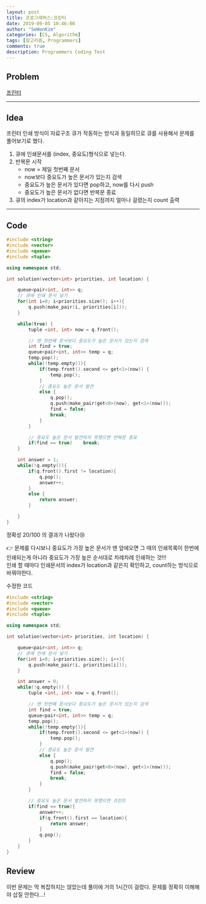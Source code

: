 ```yaml
---
layout: post
title: 프로그래머스:프린터
date: 2019-09-05 10:46:00
author: "SeWonKim"
categories: [CS, Algorithm]
tags: [알고리즘, Programmers]
comments: true
description: Programmers Coding Test
---
```


## Problem

[프린터](https://programmers.co.kr/learn/courses/30/lessons/42587)

---

## Idea

프린터 인쇄 방식이 자료구조 큐가 작동하는 방식과 동일하므로 큐를 사용해서 문제를 풀어보기로 했다.

1. 큐에 인쇄문서를 (index, 중요도)형식으로 넣는다.
2. 반복문 시작
   - now = 제일 첫번째 문서
   - now보다 중요도가 높은 문서가 있는지 검색
   - 중요도가 높은 문서가 있다면 pop하고, now를 다시 push
   - 중요도가 높은 문서가 없다면 반복문 종료
3. 큐의 index가 location과 같아지는 지점까지 얼마나 걸렸는지 count 출력

---

## Code

```cpp
#include <string>
#include <vector>
#include <queue>
#include <tuple>

using namespace std;

int solution(vector<int> priorities, int location) {

    queue<pair<int, int>> q;
    // 큐에 인쇄 문서 넣기
    for(int i=0; i<priorities.size(); i++){
        q.push(make_pair(i, priorities[i]));
    }

    while(true) {
        tuple <int, int> now = q.front();

        // 맨 첫번째 문서보다 중요도가 높은 문서가 있는지 검색
        int find = true;
        queue<pair<int, int>> temp = q;
        temp.pop();
        while(!temp.empty()){
            if(temp.front().second <= get<1>(now)) {
                temp.pop();
            }
            // 중요도 높은 문서 발견
            else {
                q.pop();
                q.push(make_pair(get<0>(now), get<1>(now)));
                find = false;
                break;
            }
        }

        // 중요도 높은 문서 발견하지 못했으면 반복문 종료
        if(find == true)    break;
    }

    int answer = 1;
    while(!q.empty()){
        if(q.front().first != location){
            q.pop();
            answer++;
        }
        else {
            return answer;
        }

    }
}
```

정확성 20/100 의 결과가 나왔다😢

👉 문제를 다시보니 중요도가 가장 높은 문서가 맨 앞에오면 그 때의 인쇄목록이 한번에 인쇄되는게 아니라 중요도가 가장 높은 순서대로 차례차례 인쇄하는 것!!!  
인쇄 할 때마다 인쇄문서의 index가 location과 같은지 확인하고, count하는 방식으로 바꿔야한다.

수정한 코드

```cpp
#include <string>
#include <vector>
#include <queue>
#include <tuple>

using namespace std;

int solution(vector<int> priorities, int location) {

    queue<pair<int, int>> q;
    // 큐에 인쇄 문서 넣기
    for(int i=0; i<priorities.size(); i++){
        q.push(make_pair(i, priorities[i]));
    }

    int answer = 0;
    while(!q.empty()) {
        tuple <int, int> now = q.front();

        // 맨 첫번째 문서보다 중요도가 높은 문서가 있는지 검색
        int find = true;
        queue<pair<int, int>> temp = q;
        temp.pop();
        while(!temp.empty()){
            if(temp.front().second <= get<1>(now)) {
                temp.pop();
            }
            // 중요도 높은 문서 발견
            else {
                q.pop();
                q.push(make_pair(get<0>(now), get<1>(now)));
                find = false;
                break;
            }
        }

        // 중요도 높은 문서 발견하지 못했으면 프린트
        if(find == true){
            answer++;
            if(q.front().first == location){
                return answer;
            }
            q.pop();
        }
    }
}
```

## Review

이번 문제는 막 복잡하지는 않았는데 풀이에 거의 1시간이 걸렸다. 문제를 정확히 이해해야 삽질 안한다...!
